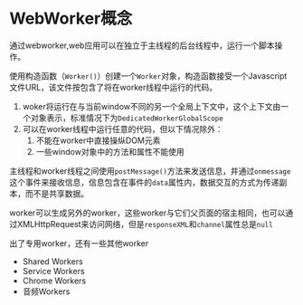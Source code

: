 # WebWorker概念

通过webworker,web应用可以在独立于主线程的后台线程中，运行一个脚本操作。

使用构造函数（`Worker()`）创建一个`Worker`对象，构造函数接受一个Javascript文件URL，该文件按包含了将在worker线程中运行的代码。

1. woker将运行在与当前window不同的另一个全局上下文中，这个上下文由一个对象表示，标准情况下为`DedicatedWorkerGlobalScope`
2. 可以在worker线程中运行任意的代码，但以下情况除外：
    1. 不能在worker中直接操纵DOM元素
    2. 一些window对象中的方法和属性不能使用

主线程和worker线程之间使用`postMessage()`方法来发送信息，并通过`onmessage`这个事件来接收信息，信息包含在事件的`data`属性内，数据交互的方式为传递副本，而不是共享数据。

worker可以生成另外的worker，这些worker与它们父页面的宿主相同，也可以通过XMLHttpRequest来访问网络，但是`responseXML`和`channel`属性总是`null`

出了专用worker，还有一些其他worker

- Shared Workers
- Service Workers
- Chrome Workers
- 音频Workers

